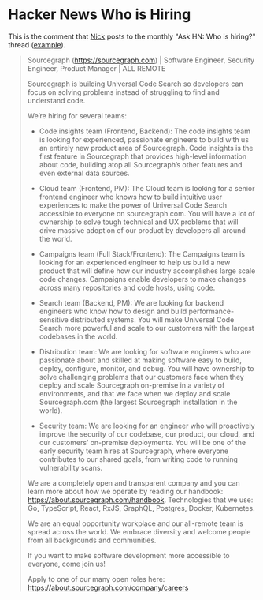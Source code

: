 # Hacker News Who is Hiring

This is the comment that [Nick](../../../company/team/index.md#nick-snyder-he-him) posts to the monthly "Ask HN: Who is hiring?" thread ([example](https://news.ycombinator.com/item?id=23394377)).


> Sourcegraph (https://sourcegraph.com) | Software Engineer, Security Engineer, Product Manager | ALL REMOTE
>
> Sourcegraph is building Universal Code Search so developers can focus on solving problems instead of struggling to find and understand code.
>
> We’re hiring for several teams:
>
> * Code insights team (Frontend, Backend): The code insights team is looking for experienced, passionate engineers to build with us an entirely new product area of Sourcegraph. Code insights is the first feature in Sourcegraph that provides high-level information about code, building atop all Sourcegraph’s other features and even external data sources.
>
> * Cloud team (Frontend, PM): The Cloud team is looking for a senior frontend engineer who knows how to build intuitive user experiences to make the power of Universal Code Search accessible to everyone on sourcegraph.com. You will have a lot of ownership to solve tough technical and UX problems that will drive massive adoption of our product by developers all around the world.
>
> * Campaigns team (Full Stack/Frontend): The Campaigns team is looking for an experienced engineer to help us build a new product that will define how our industry accomplishes large scale code changes. Campaigns enable developers to make changes across many repositories and code hosts, using code.
>
> * Search team (Backend, PM): We are looking for backend engineers who know how to design and build performance-sensitive distributed systems. You will make Universal Code Search more powerful and scale to our customers with the largest codebases in the world.
>
> * Distribution team: We are looking for software engineers who are passionate about and skilled at making software easy to build, deploy, configure, monitor, and debug. You will have ownership to solve challenging problems that our customers face when they deploy and scale Sourcegraph on-premise in a variety of environments, and that we face when we deploy and scale Sourcegraph.com (the largest Sourcegraph installation in the world).
>
> * Security team: We are looking for an engineer who will proactively improve the security of our codebase, our product, our cloud, and our customers’ on-premise deployments. You will be one of the early security team hires at Sourcegraph, where everyone contributes to our shared goals, from writing code to running vulnerability scans.
>
> We are a completely open and transparent company and you can learn more about how we operate by reading our handbook: https://about.sourcegraph.com/handbook. Technologies that we use: Go, TypeScript, React, RxJS, GraphQL, Postgres, Docker, Kubernetes.
>
> We are an equal opportunity workplace and our all-remote team is spread across the world. We embrace diversity and welcome people from all backgrounds and communities.
>
> If you want to make software development more accessible to everyone, come join us!
>
> Apply to one of our many open roles here: https://about.sourcegraph.com/company/careers

